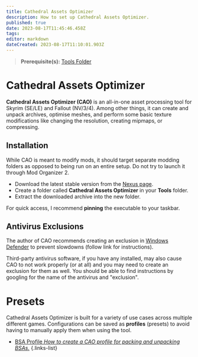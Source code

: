 ```yaml
---
title: Cathedral Assets Optimizer
description: How to set up Cathedral Assets Optimizer.
published: true
date: 2023-08-17T11:45:46.458Z
tags: 
editor: markdown
dateCreated: 2023-08-17T11:10:01.903Z
---
```


> **Prerequisite(s):** [Tools Folder](/tools/tools-folder)

# Cathedral Assets Optimizer

**Cathedral Assets Optimizer (CAO)** is an all-in-one asset processing tool for Skyrim (SE/LE) and Fallout (NV/3/4). Among other things, it can create and unpack archives, optimise meshes, and perform some basic texture modifications like changing the resolution, creating mipmaps, or compressing.

## Installation

While CAO is meant to modify mods, it should target separate modding folders as opposed to being run on an entire setup. Do not try to launch it through Mod Organizer 2.

- Download the latest stable version from the [Nexus page](https://www.nexusmods.com/skyrimspecialedition/mods/23316?tab=files).
- Create a folder called **Cathedral Assets Optimizer** in your **Tools** folder.
- Extract the downloaded archive into the new folder.

For quick access, I recommend **pinning** the executable to your taskbar.

## Antivirus Exclusions

The author of CAO recommends creating an exclusion in [Windows Defender](https://support.microsoft.com/en-us/windows/add-an-exclusion-to-windows-security-811816c0-4dfd-af4a-47e4-c301afe13b26) to prevent slowdowns (follow link for instructions).

Third-party antivirus software, if you have any installed, may also cause CAO to not work properly (or at all) and you may need to create an exclusion for them as well. You should be able to find instructions by googling for the name of the antivirus and "exclusion".

# Presets

Cathedral Assets Optimizer is built for a variety of use cases across multiple different games. Configurations can be saved as **profiles** (presets) to avoid having to manually apply them when using the tool.

- [BSA Profile *How to create a CAO profile for packing and unpacking BSAs.*](/tools/cao/bsa-profile)
{.links-list}